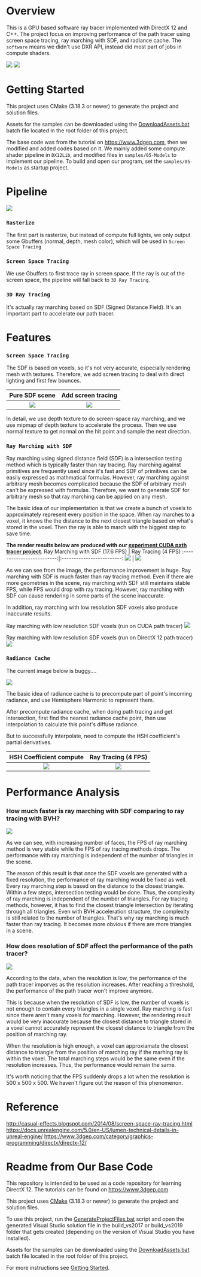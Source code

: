 # Overview
This is a GPU based software ray tracer implemented with DirectX 12 and C++. The project focus on improving performance of the path tracer using screen space tracing, ray marching with SDF, and radiance cache. The `software` means we didn't use DXR API, instead did most part of jobs in compute shaders.

![](img/overview1.png)
![](img/overview2.png)

# Getting Started

This project uses CMake (3.18.3 or newer) to generate the project and solution files.

Assets for the samples can be downloaded using the [DownloadAssets.bat](DownloadAssets.bat) batch file located in the root folder of this project.

The base code was from the tutorial on https://www.3dgep.com, then we modified and added codes based on it. We mainly added some compute shader pipeline in `DX12Lib`, and modified files in `samples/05-Models` to implement our pipeline. To build and open our program, set the `samples/05-Models` as startup project.


# Pipeline
![](img/pipeline.png)

### `Rasterize`
The first part is rasterize, but instead of compute full lights, we only output some Gbuffers (normal, depth, mesh color), which will be used in `Screen Space Tracing`
### `Screen Space Tracing`
We use Gbuffers to first trace ray in screen space. If the ray is out of the screen space, the pipeline will fall back to `3D Ray Tracing`.
### `3D Ray Tracing`
It's actually ray marching based on SDF (Signed Distance Field). It's an important part to accelerate our path tracer.

# Features
### `Screen Space Tracing`
The SDF is based on voxels, so it's not very accurate, especially rendering mesh with textures. Therefore, we add screen tracing to deal with direct lighting and first few bounces. 

Pure SDF scene  |  Add screen tracing
:-------------------------:|:-------------------------:
![](img/ss/sdf.png)        |  ![](img/ss/ss.png)

In detail, we use depth texture to do screen-space ray marching, and we use mipmap of depth texture to accelerate the process. Then we use normal texture to get normal on the hit point and sample the next direction. 

### `Ray Marching with SDF`
Ray marching using signed distance field (SDF) is a intersection testing method which is typically faster than ray tracing. Ray marching against primitives are frequently used since it's fast and SDF of primitives can be easily expressed as mathmatical formulas. However, ray marching against arbitrary mesh becomes complicated because the SDF of arbitrary mesh can't be expressed with formulas. Therefore, we want to generate SDF for arbitrary mesh so that ray marching can be applied on any mesh.

The basic idea of our implementation is that we create a bunch of voxels to approximately represent every position in the space. When ray marches to a voxel, it knows the the distance to the next closest triangle based on what's stored in the voxel. Then the ray is able to march with the biggest step to save time. <br/>

**The render results below are produced with our [experiment CUDA path tracer project](https://github.com/linlinbest/SDFPathTracer)**.
Ray Marching with SDF (17.6 FPS)  |  Ray Tracing  (4 FPS)
:-------------------------:|:-------------------------:
![](img/sdf/sdf1.PNG)        |  ![](img/sdf/rayTracing1.PNG)

As we can see from the image, the performance improvement is huge. Ray marching with SDF is much faster than ray tracing method. Even if there are more geometries in the scene, ray marching with SDF still maintains stable FPS, while FPS would drop with ray tracing.
However, ray marching with SDF can cause rendering in some parts of the scene inaccurate. <br/>

In addition, ray marching with low resolution SDF voxels also produce inaccurate results.

Ray marching with low resolution SDF voxels (run on CUDA path tracer)
![](img/sdf/sdf2.PNG)

Ray marching with low resolution SDF voxels (run on DirectX 12 path tracer)
![](img/sdfscene.png)

### `Radiance Cache`

The current image below is buggy....

![](img/sdf/Buggy_cache.png)

The basic idea of radiance cache is to precompute part of point's incoming radiance, and use Hemisphere Harmonic to represent them.

After precompute radiance cache, when doing path tracing and get intersection, first find the nearest radiance cache point, then use interpolation to calculate this point's diffuse radiance.

But to successfully interpolate, need to compute the HSH coefficient's partial derivatives.

HSH Coefficient compute    |  Ray Tracing  (4 FPS)
:-------------------------:|:-------------------------:
![](img/sdf/HSH_1.png)        |  ![](img/sdf/HSH_2.png)


# Performance Analysis

### **How much faster is ray marching with SDF comparing to ray tracing with BVH?**

![](img/SDF_BVH_comparison.PNG)

As we can see, with increasing number of faces, the FPS of ray marching method is very stable while the FPS of ray tracing methods drops. The performance with ray marching is independent of the number of triangles in the scene.

The reason of this result is that once the SDF voxels are generated with a fixed resolution, the performance of ray marching would be fixed as well. Every ray marching step is based on the distance to the closest triangle. Within a few steps, intersection testing would be done. Thus, the complexity of ray marching is independent of the number of triangles. For ray tracing methods, however, it has to find the closest triangle intersection by iterating through all triangles. Even with BVH acceleration structure, the complexity is still related to the number of triangles. That's why ray marching is much faster than ray tracing. It becomes more obvious if there are more triangles in a scene.


### **How does resolution of SDF affect the performance of the path tracer?**

![](img/SDF_resolution_comparison.PNG)

According to the data, when the resolution is low, the performance of the path tracer imporves as the resolution increases. After reaching a threshold, the performance of the path tracer won't improve anymore.

This is because when the resolution of SDF is low, the number of voxels is not enough to contain every triangles in a single voxel. Ray marching is fast since there aren't many voxels for marching. However, the rendering result would be very inaccurate because the closest distance to triangle stored in a voxel cannot accurately represent the closest distance to triangle from the position of marching ray.

When the resolution is high enough, a voxel can approxiamate the closest distance to triangle from the position of marching ray if the marhing ray is within the voxel. The total marching steps would be the same even if the resolution increases. Thus, the performance would remain the same.

It's worth noticing that the FPS suddenly drops a lot when the resolution is 500 x 500 x 500. We haven't figure out the reason of this phenomenon.


# Reference
http://casual-effects.blogspot.com/2014/08/screen-space-ray-tracing.html
https://docs.unrealengine.com/5.0/en-US/lumen-technical-details-in-unreal-engine/
https://www.3dgep.com/category/graphics-programming/directx/directx-12/


# Readme from Our Base Code

This repository is intended to be used as a code repository for learning DirectX 12. The tutorials can be found on https://www.3dgep.com

This project uses [CMake](https://cmake.org/) (3.18.3 or newer) to generate the project and solution files.

To use this project, run the [GenerateProjectFiles.bat](GenerateProjectFiles.bat) script and open the generated Visual Studio solution file in the build_vs2017 or build_vs2019 folder that gets created (depending on the version of Visual Studio you have installed).

Assets for the samples can be downloaded using the [DownloadAssets.bat](DownloadAssets.bat) batch file located in the root folder of this project.

For more instructions see [Getting Started](https://github.com/jpvanoosten/LearningDirectX12/wiki/Getting-Started).